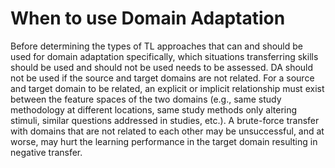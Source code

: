 # When to use Domain Adaptation

Before determining the types of TL approaches that can and should be used for domain adaptation specifically, which situations transferring skills should be used and should not be used needs to be assessed. 
DA should not be used if the source and target domains are not related. For a source and target domain to be related, an explicit or implicit relationship must exist between the feature spaces of the two domains (e.g., same study methodology at different locations, same study methods only altering stimuli, similar questions addressed in studies, etc.). 
A brute-force transfer with domains that are not related to each other may be unsuccessful, and at worse, may hurt the learning performance in the target domain resulting in negative transfer. 
